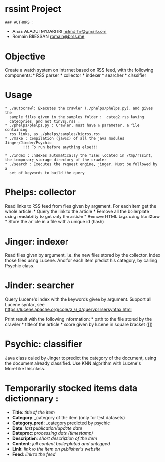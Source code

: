 # rssint Project
    ### AUTHORS : 
* Anas ALAOUI M'DARHRI <nslmdrhr@gmail.com>
* Romain BRESSAN <romain@brss.me>

# Objective

Create a watch system on Internet based on RSS feed, with the following components:
	* RSS parser
	* collector
	* indexer
	* searcher
	* classifier

# Usage
    * ./autocrawl: Executes the crawler (./phelps/phelps.py), and gives the
      sample files given in the samples folder :  categ2.rss having
      categories, and not tinyss.rss ;
    * ./phelps/phelps.py : Crawler, must have a parameter, a file containing
      rss links, as ./phelps/samples/bigrss.rss
    * ./make : Compilation (javac) of all the java modules Jinger/Jinder/Psychic 
            !!! To run before anything else!!!

    * ./index : Indexes automatically the files located in /tmp/rssint,
    the temporary storage directory of the crawler
    * ./search : Executes the request engine, jinger. Must be followed by a
      set of keywords to build the query

# Phelps: collector

Read links to RSS feed from files given by argument. For each item
get the whole article:
	* Query the link to the article
	* Remove all the boilerplate using readability to get only the article
	* Remove HTML tags using html2tew
	* Store the article in a file with a unique id (hash)

# Jinger: indexer

Read files given by argument, i.e. the new files stored by the collector.
Index those files using Lucene. And for each item predict his category,
by calling Psychic class.

# Jinder: searcher

Query Lucene's index with the keywords given by argument.
Support all Lucene syntax, see https://lucene.apache.org/core/3_6_0/queryparsersyntax.html

Print result with the following information:
	* path to the file stored by the crawler
	* title of the article
	* score given by lucene in square bracket ([])

# Psychic: classifier

Java class called by Jinger to predict the category of the document, using the document
already classified. Use KNN algorithm with Lucene's MoreLikeThis class.



# Temporarily stocked items data dictionnary :

* **Title**: _title of the item_
* **Category**: _category of the item (only for test datasets)
* **Category_pred**: _category predicted by psychic
* **Date**: _last publication/update date_
* **Dateproc**: _processing date (timestamp)_
* **Description**: _short description of the item_
* **Content**: _full content boilerplated and untagged_
* **Link**: _link to the item on publisher's website_
* **Feed**: _link to the feed_
